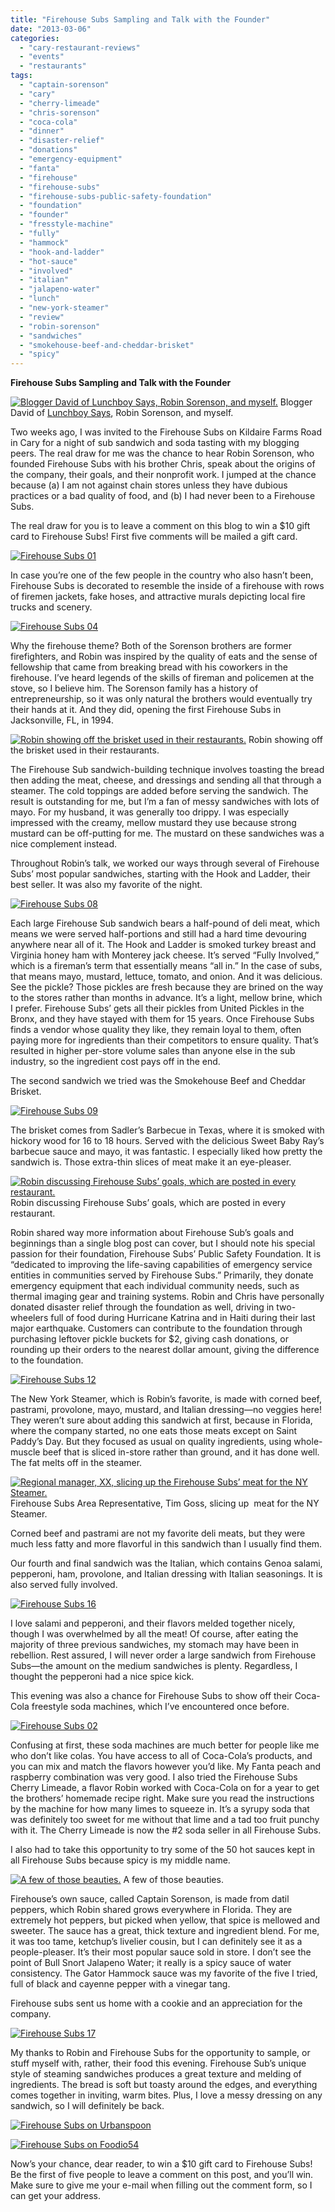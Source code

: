 ```yaml
---
title: "Firehouse Subs Sampling and Talk with the Founder"
date: "2013-03-06"
categories:
  - "cary-restaurant-reviews"
  - "events"
  - "restaurants"
tags:
  - "captain-sorenson"
  - "cary"
  - "cherry-limeade"
  - "chris-sorenson"
  - "coca-cola"
  - "dinner"
  - "disaster-relief"
  - "donations"
  - "emergency-equipment"
  - "fanta"
  - "firehouse"
  - "firehouse-subs"
  - "firehouse-subs-public-safety-foundation"
  - "foundation"
  - "founder"
  - "fresstyle-machine"
  - "fully"
  - "hammock"
  - "hook-and-ladder"
  - "hot-sauce"
  - "involved"
  - "italian"
  - "jalapeno-water"
  - "lunch"
  - "new-york-steamer"
  - "review"
  - "robin-sorenson"
  - "sandwiches"
  - "smokehouse-beef-and-cheddar-brisket"
  - "spicy"
---
```


**Firehouse Subs Sampling and Talk with the Founder**




<div class="caption">

[![Blogger David of Lunchboy Says, Robin Sorenson, and myself.](http://s3.amazonaws.com/thegourmez-wpmedia/2013/02/Firehouse-Subs-19.jpg)](http://www.thegourmez.com/2013/03/firehouse-subs-sampling-and-talk-with-the-founder/firehouse-subs-19/) Blogger David of [Lunchboy Says](http://www.lunchboysays.com/ "Lunchboy Says"), Robin Sorenson, and myself.</div>


Two weeks ago, I was invited to the Firehouse Subs on Kildaire Farms Road in Cary for a night of sub sandwich and soda tasting with my blogging peers. The real draw for me was the chance to hear Robin Sorenson, who founded Firehouse Subs with his brother Chris, speak about the origins of the company, their goals, and their nonprofit work. I jumped at the chance because (a) I am not against chain stores unless they have dubious practices or a bad quality of food, and (b) I had never been to a Firehouse Subs.

The real draw for you is to leave a comment on this blog to win a $10 gift card to Firehouse Subs! First five comments will be mailed a gift card.

[![Firehouse Subs 01](http://s3.amazonaws.com/thegourmez-wpmedia/2013/02/Firehouse-Subs-01.jpg)](http://www.thegourmez.com/2013/03/firehouse-subs-sampling-and-talk-with-the-founder/firehouse-subs-01/)

In case you’re one of the few people in the country who also hasn’t been, Firehouse Subs is decorated to resemble the inside of a firehouse with rows of firemen jackets, fake hoses, and attractive murals depicting local fire trucks and scenery.

[![Firehouse Subs 04](http://s3.amazonaws.com/thegourmez-wpmedia/2013/02/Firehouse-Subs-04.jpg)](http://www.thegourmez.com/2013/03/firehouse-subs-sampling-and-talk-with-the-founder/firehouse-subs-04/)

Why the firehouse theme? Both of the Sorenson brothers are former firefighters, and Robin was inspired by the quality of eats and the sense of fellowship that came from breaking bread with his coworkers in the firehouse. I’ve heard legends of the skills of fireman and policemen at the stove, so I believe him. The Sorenson family has a history of entrepreneurship, so it was only natural the brothers would eventually try their hands at it. And they did, opening the first Firehouse Subs in Jacksonville, FL, in 1994.




<div class="caption">

[![Robin showing off the brisket used in their restaurants.](http://s3.amazonaws.com/thegourmez-wpmedia/2013/02/Firehouse-Subs-13.jpg)](http://www.thegourmez.com/2013/03/firehouse-subs-sampling-and-talk-with-the-founder/firehouse-subs-13/) Robin showing off the brisket used in their restaurants.</div>


The Firehouse Sub sandwich-building technique involves toasting the bread then adding the meat, cheese, and dressings and sending all that through a steamer. The cold toppings are added before serving the sandwich. The result is outstanding for me, but I’m a fan of messy sandwiches with lots of mayo. For my husband, it was generally too drippy. I was especially impressed with the creamy, mellow mustard they use because strong mustard can be off-putting for me. The mustard on these sandwiches was a nice complement instead.

Throughout Robin’s talk, we worked our ways through several of Firehouse Subs’ most popular sandwiches, starting with the Hook and Ladder, their best seller. It was also my favorite of the night.

[![Firehouse Subs 08](http://s3.amazonaws.com/thegourmez-wpmedia/2013/02/Firehouse-Subs-08.jpg)](http://www.thegourmez.com/2013/03/firehouse-subs-sampling-and-talk-with-the-founder/firehouse-subs-08/)

Each large Firehouse Sub sandwich bears a half-pound of deli meat, which means we were served half-portions and still had a hard time devouring anywhere near all of it. The Hook and Ladder is smoked turkey breast and Virginia honey ham with Monterey jack cheese. It’s served “Fully Involved,” which is a fireman’s term that essentially means “all in.” In the case of subs, that means mayo, mustard, lettuce, tomato, and onion. And it was delicious. See the pickle? Those pickles are fresh because they are brined on the way to the stores rather than months in advance. It’s a light, mellow brine, which I prefer. Firehouse Subs’ gets all their pickles from United Pickles in the Bronx, and they have stayed with them for 15 years. Once Firehouse Subs finds a vendor whose quality they like, they remain loyal to them, often paying more for ingredients than their competitors to ensure quality. That’s resulted in higher per-store volume sales than anyone else in the sub industry, so the ingredient cost pays off in the end.

The second sandwich we tried was the Smokehouse Beef and Cheddar Brisket.

[![Firehouse Subs 09](http://s3.amazonaws.com/thegourmez-wpmedia/2013/02/Firehouse-Subs-09.jpg)](http://www.thegourmez.com/2013/03/firehouse-subs-sampling-and-talk-with-the-founder/firehouse-subs-09/)

The brisket comes from Sadler’s Barbecue in Texas, where it is smoked with hickory wood for 16 to 18 hours. Served with the delicious Sweet Baby Ray’s barbecue sauce and mayo, it was fantastic. I especially liked how pretty the sandwich is. Those extra-thin slices of meat make it an eye-pleaser.




<div class="caption">

[![Robin discussing Firehouse Subs’ goals, which are posted in every restaurant.](http://s3.amazonaws.com/thegourmez-wpmedia/2013/02/Firehouse-Subs-10.jpg)](http://www.thegourmez.com/2013/03/firehouse-subs-sampling-and-talk-with-the-founder/firehouse-subs-10/) Robin discussing Firehouse Subs’ goals, which are posted in every restaurant.</div>


Robin shared way more information about Firehouse Sub’s goals and beginnings than a single blog post can cover, but I should note his special passion for their foundation, Firehouse Subs’ Public Safety Foundation. It is “dedicated to improving the life-saving capabilities of emergency service entities in communities served by Firehouse Subs.” Primarily, they donate emergency equipment that each individual community needs, such as thermal imaging gear and training systems. Robin and Chris have personally donated disaster relief through the foundation as well, driving in two-wheelers full of food during Hurricane Katrina and in Haiti during their last major earthquake. Customers can contribute to the foundation through purchasing leftover pickle buckets for $2, giving cash donations, or rounding up their orders to the nearest dollar amount, giving the difference to the foundation.

[![Firehouse Subs 12](http://s3.amazonaws.com/thegourmez-wpmedia/2013/02/Firehouse-Subs-12.jpg)](http://www.thegourmez.com/2013/03/firehouse-subs-sampling-and-talk-with-the-founder/firehouse-subs-12/)

The New York Steamer, which is Robin’s favorite, is made with corned beef, pastrami, provolone, mayo, mustard, and Italian dressing—no veggies here! They weren’t sure about adding this sandwich at first, because in Florida, where the company started, no one eats those meats except on Saint Paddy’s Day. But they focused as usual on quality ingredients, using whole-muscle beef that is sliced in-store rather than ground, and it has done well. The fat melts off in the steamer.




<div class="caption">

[![Regional manager, XX, slicing up the Firehouse Subs’ meat for the NY Steamer.](http://s3.amazonaws.com/thegourmez-wpmedia/2013/02/Firehouse-Subs-15.jpg)](http://www.thegourmez.com/2013/03/firehouse-subs-sampling-and-talk-with-the-founder/firehouse-subs-15/) Firehouse Subs Area Representative, Tim Goss, slicing up  meat for the NY Steamer.</div>


Corned beef and pastrami are not my favorite deli meats, but they were much less fatty and more flavorful in this sandwich than I usually find them.

Our fourth and final sandwich was the Italian, which contains Genoa salami, pepperoni, ham, provolone, and Italian dressing with Italian seasonings. It is also served fully involved.

[![Firehouse Subs 16](http://s3.amazonaws.com/thegourmez-wpmedia/2013/02/Firehouse-Subs-16.jpg)](http://www.thegourmez.com/2013/03/firehouse-subs-sampling-and-talk-with-the-founder/firehouse-subs-16/)

I love salami and pepperoni, and their flavors melded together nicely, though I was overwhelmed by all the meat! Of course, after eating the majority of three previous sandwiches, my stomach may have been in rebellion. Rest assured, I will never order a large sandwich from Firehouse Subs—the amount on the medium sandwiches is plenty. Regardless, I thought the pepperoni had a nice spice kick.

This evening was also a chance for Firehouse Subs to show off their Coca-Cola freestyle soda machines, which I’ve encountered once before.

[![Firehouse Subs 02](http://s3.amazonaws.com/thegourmez-wpmedia/2013/02/Firehouse-Subs-02.jpg)](http://www.thegourmez.com/2013/03/firehouse-subs-sampling-and-talk-with-the-founder/firehouse-subs-02/)

Confusing at first, these soda machines are much better for people like me who don’t like colas. You have access to all of Coca-Cola’s products, and you can mix and match the flavors however you’d like. My Fanta peach and raspberry combination was very good. I also tried the Firehouse Subs Cherry Limeade, a flavor Robin worked with Coca-Cola on for a year to get the brothers’ homemade recipe right. Make sure you read the instructions by the machine for how many limes to squeeze in. It’s a syrupy soda that was definitely too sweet for me without that lime and a tad too fruit punchy with it. The Cherry Limeade is now the #2 soda seller in all Firehouse Subs.

I also had to take this opportunity to try some of the 50 hot sauces kept in all Firehouse Subs because spicy is my middle name.




<div class="caption">

[![A few of those beauties.](http://s3.amazonaws.com/thegourmez-wpmedia/2013/02/Firehouse-Subs-03.jpg)](http://www.thegourmez.com/2013/03/firehouse-subs-sampling-and-talk-with-the-founder/firehouse-subs-03/) A few of those beauties.</div>


Firehouse’s own sauce, called Captain Sorenson, is made from datil peppers, which Robin shared grows everywhere in Florida. They are extremely hot peppers, but picked when yellow, that spice is mellowed and sweeter. The sauce has a great, thick texture and ingredient blend. For me, it was too tame, ketchup’s livelier cousin, but I can definitely see it as a people-pleaser. It’s their most popular sauce sold in store. I don’t see the point of Bull Snort Jalapeno Water; it really is a spicy sauce of water consistency. The Gator Hammock sauce was my favorite of the five I tried, full of black and cayenne pepper with a vinegar tang.

Firehouse subs sent us home with a cookie and an appreciation for the company.

[![Firehouse Subs 17](http://s3.amazonaws.com/thegourmez-wpmedia/2013/02/Firehouse-Subs-17.jpg)](http://www.thegourmez.com/2013/03/firehouse-subs-sampling-and-talk-with-the-founder/firehouse-subs-17/)

My thanks to Robin and Firehouse Subs for the opportunity to sample, or stuff myself with, rather, their food this evening. Firehouse Sub’s unique style of steaming sandwiches produces a great texture and melding of ingredients. The bread is soft but toasty around the edges, and everything comes together in inviting, warm bites. Plus, I love a messy dressing on any sandwich, so I will definitely be back.

[![Firehouse Subs on Urbanspoon](http://www.urbanspoon.com/b/link/290840/minilink.gif)](http://www.urbanspoon.com/r/25/290840/restaurant/Firehouse-Subs-Cary)

[![Firehouse Subs on Foodio54](http://foodio54.com/images/badge-1-54175.jpg)](http://foodio54.com/restaurant/Cary-NC/54175/Firehouse-Subs)

Now’s your chance, dear reader, to win a $10 gift card to Firehouse Subs! Be the first of five people to leave a comment on this post, and you’ll win. Make sure to give me your e-mail when filling out the comment form, so I can get your address.
